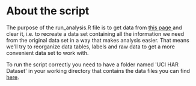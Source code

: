 # About the script
 The purpose of the run_analysis.R file is to get data from [this page ](http://archive.ics.uci.edu/ml/datasets/Human+Activity+Recognition+Using+Smartphones "this page ") and clear it, i.e. to recreate a data set containing all the information we need from the original data set in a way that makes analysis easier. That means we'll try to reorganize data tables, labels and raw data to get a more convenient data set to work with.
 
 To run the script correctly you need to have a folder named 'UCI HAR Dataset' in your working directory that contains the data files you can find [here](https://d396qusza40orc.cloudfront.net/getdata%2Fprojectfiles%2FUCI%20HAR%20Dataset.zip "here").
